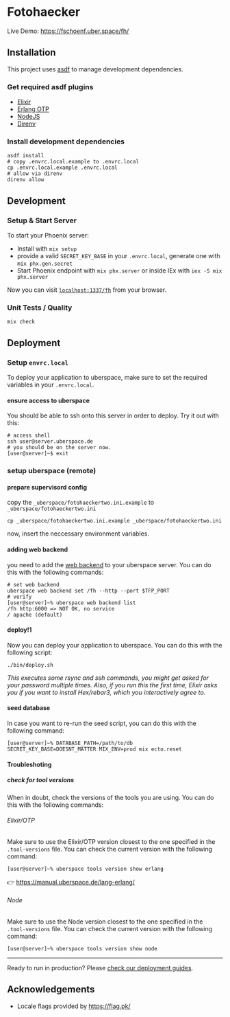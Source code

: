 # Fotohaecker

Live Demo: https://fschoenf.uber.space/fh/

## Installation

This project uses [asdf](https://asdf-vm.com/#/) to manage development dependencies.

### Get required asdf plugins

- [Elixir](https://github.com/asdf-vm/asdf-elixir#install)
- [Erlang OTP](https://github.com/asdf-vm/asdf-erlang#install)
- [NodeJS](https://github.com/asdf-vm/asdf-nodejs#install)
- [Direnv](https://github.com/asdf-community/asdf-direnv#setup)

### Install development dependencies

```shell
asdf install
# copy .envrc.local.example to .envrc.local
cp .envrc.local.example .envrc.local
# allow via direnv
direnv allow
```

## Development

### Setup & Start Server

To start your Phoenix server:

- Install with `mix setup`
- provide a valid `SECRET_KEY_BASE` in your `.envrc.local`, generate one with `mix phx.gen.secret`
- Start Phoenix endpoint with `mix phx.server` or inside IEx with `iex -S mix phx.server`

Now you can visit [`localhost:1337/fh`](http://localhost:1337/fh) from your browser.

### Unit Tests / Quality

```shell
mix check
```

## Deployment

### Setup `envrc.local`

To deploy your application to uberspace, make sure to set the required variables in your `.envrc.local`.

#### ensure access to uberspace

You should be able to ssh onto this server in order to deploy. Try it out with this:

```shell
# access shell
ssh user@server.uberspace.de
# you should be on the server now.
[user@server]~$ exit
```

### setup uberspace (remote)

#### prepare supervisord config

copy the `_uberspace/fotohaeckertwo.ini.example` to `_uberspace/fotohaeckertwo.ini`

```shell
cp _uberspace/fotohaeckertwo.ini.example _uberspace/fotohaeckertwo.ini
```

now, insert the neccessary environment variables.

#### adding web backend

you need to add the [web backend](https://manual.uberspace.de/web-backends/) to your uberspace server. You can do this with the following commands:

```shell
# set web backend
uberspace web backend set /fh --http --port $TFP_PORT
# verify
[user@server]~% uberspace web backend list
/fh http:6000 => NOT OK, no service
/ apache (default)
```

#### deploy!1

Now you can deploy your application to uberspace. You can do this with the following script:

```shell
./bin/deploy.sh
```

_This executes some rsync and ssh commands, you might get asked for your password multiple times. Also, if you run this the first time, Elixir asks you if you want to install Hex/rebar3, which you interactively agree to._

#### seed database

In case you want to re-run the seed script, you can do this with the following command:

```shell
[user@server]~% DATABASE_PATH=/path/to/db SECRET_KEY_BASE=DOESNT_MATTER MIX_ENV=prod mix ecto.reset
```

#### Troubleshoting

##### check for tool versions

When in doubt, check the versions of the tools you are using. You can do this with the following commands:

###### Elixir/OTP

Make sure to use the Elixir/OTP version closest to the one specified in the `.tool-versions` file. You can check the current version with the following command:

```shell
[user@server]~% uberspace tools version show erlang
```

👉 https://manual.uberspace.de/lang-erlang/

###### Node

Make sure to use the Node version closest to the one specified in the `.tool-versions` file. You can check the current version with the following command:

```shell
[user@server]~% uberspace tools version show node
```

---

Ready to run in production? Please [check our deployment guides](https://hexdocs.pm/phoenix/deployment.html).

## Acknowledgements

- Locale flags provided by https://flag.pk/
